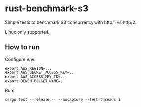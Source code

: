 # rust-benchmark-s3

Simple tests to benchmark S3 concurrency with http/1 vs http/2.

Linux only supported.

## How to run

Configure env:

```(bash)
export AWS_REGION=...
export AWS_SECRET_ACCESS_KEY=...
export AWS_ACCESS_KEY_ID=...
export BENCH_BUCKET_NAME=...
```

Run:

```(bash)
cargo test --release -- --nocapture --test-threads 1
```
